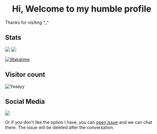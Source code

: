 <h1 align="center">Hi, Welcome to my humble profile</h1>
Thanks for visiting ^_^

<!-- ## Web Dev -->
<!-- ![Web Dev](https://skillicons.dev/icons?i=javascript,typescript,vue,nuxt,vite,react,express,nodejs,pnpm,sequelize,mysql,sqlite,php,laravel,bootstrap,jquery,tailwind) -->

<!-- ## Mobile Dev -->
<!-- ![Mobile Dev](https://skillicons.dev/icons?i=androidstudio,java,kotlin,firebase) <br> -->
<!-- <sub>*For firebase I only use realtime database & firebase auth</sub> <br> -->

<!-- ## Other -->
<!-- ![Other](https://skillicons.dev/icons?i=vscode,c,cpp,cmake,bash,python,git,github,linux,debian,mint) <br> -->

<!-- ## Other-other* -->
<!-- ![Hobby](https://skillicons.dev/icons?i=rust,mongodb,blender,unity,cs,electron,latex) <br /> -->
<!-- <sub>*Either just use it as hobby or don't have them in a project yet</sub> -->

## Stats
![](https://github-readme-stats.vercel.app/api?username=yeaayy&show_icons=true&locale=en&theme=dark)
![](https://github-readme-stats.vercel.app/api/top-langs?username=yeaayy&show_icons=true&locale=en&layout=compact&theme=dark)

[![Wakatime](https://github-readme-stats.vercel.app/api/wakatime?username=018d9463-a661-4adf-b117-770df7b4c44e&show_icons=true&layout=compact&bg_color=00000000&text_color=70a5fd&hide_border=true&range=all_time)](https://wakatime.com/@018d9463-a661-4adf-b117-770df7b4c44e)

## Visitor count
![Yeaayy](https://count.getloli.com/@yeaayy?theme=booru-townofgravityfalls)

## Social Media
[![](https://img.shields.io/badge/Facebook-blue?style=for-the-badge&logo=facebook&logoColor=white)](https://web.facebook.com/profile.php?id=100024575987809)

Or if you don't like the option I have, you can [open issue](https://github.com/yeaayy/yeaayy/issues) and we can chat there. The issue will be deleted after the conversation.
